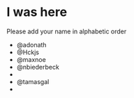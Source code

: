 # I was here

Please add your name in alphabetic order

* @adonath
* @Hckjs
* @maxnoe
* @nbiederbeck
* 
* @tamasgal
*
